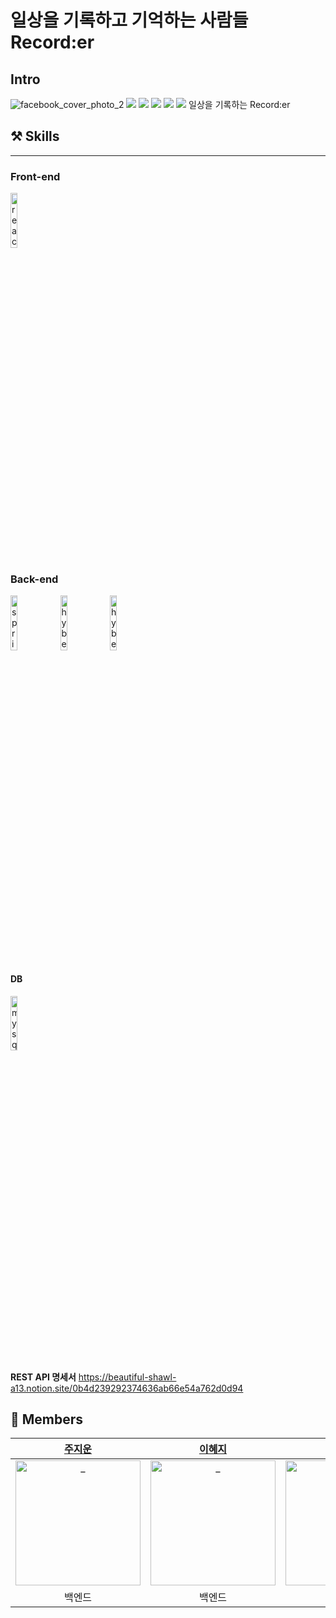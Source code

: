 # 일상을 기록하고 기억하는 사람들 Record:er 

## Intro
![facebook_cover_photo_2](https://user-images.githubusercontent.com/50399088/162903964-f4e0855c-f074-4382-b5c7-207f054338f5.png)
<img src="https://img.shields.io/badge/Node.js-v16.13.2-339933?style=plastic&logo=Node.js">
<img src="https://img.shields.io/badge/React-v17.0.2-61DAFB?style=plastic&logo=React">
<img src="https://img.shields.io/badge/Redux-v4.1.2-764ABC?style=plastic&logo=Redux">
<img src="https://img.shields.io/badge/Spring Boot-v2.5.8-6DB33F?style=plastic&logo=Spring Boot">
<img src="https://img.shields.io/badge/PostgreSQL-v11.14-4169E1?style=plastic&logo=PostgreSQL">
일상을 기록하는 Record:er

## ⚒ Skills
---
### Front-end

<p>
  <img src="https://user-images.githubusercontent.com/52682603/138834243-fb74d81e-e90d-4c6a-8793-05df588f59ab.png" alt="react" width=15%>
</p>

### Back-end


<p>
  <img src="https://user-images.githubusercontent.com/52682603/138834253-9bcd8b12-241f-41b2-85c4-d723a16bdb58.png" alt="spring_boot" width=15%>
  <img src="https://user-images.githubusercontent.com/52682603/138834267-c86e4b93-d826-4fd4-bcc8-1294f615a82d.png" alt="hybernate" width=15%>
  <img src="https://user-images.githubusercontent.com/50399088/162910460-7eba9cf6-f787-4216-96c5-be56fb735cdf.png" alt="hybernate" width=15%>
</p>

#### DB

<p>
  <img src="https://user-images.githubusercontent.com/50399088/162910736-f6f3125b-5138-4c82-b77f-ae0ac19369ea.png" alt="mysql" width=15%>

</p>

**REST API 명세서**
https://beautiful-shawl-a13.notion.site/0b4d239292374636ab66e54a762d0d94


## 🌈 Members

|            [주지운](https://github.com/zu21un)             |            [이혜지](https://github.com/zzambbang)             |             [한지은](https://github.com/onezeun)             |             [이영한](https://github.com/2zerone)             |
| :----------------------------------------------------------: | :----------------------------------------------------------: | :----------------------------------------------------------: | :----------------------------------------------------------: |
| <img src="https://user-images.githubusercontent.com/50399088/162911701-048db6d2-ab2e-4ce3-a05d-321f9aef8480.png" width=200px alt="_"/> | <img src="https://user-images.githubusercontent.com/50399088/162911631-0556ac60-8d1d-470f-aaec-c506d0ce7a08.png" width=200px alt="_"/> | <img src="https://user-images.githubusercontent.com/50399088/162911994-c1afe36a-5a07-42b5-97fd-21068df542f3.png" width=200px alt="_"/> | <img src="https://user-images.githubusercontent.com/50399088/162911925-09047743-5808-489d-92e2-0eab3fcf6807.png" width=200px alt="_"> |
|                         백엔드                         |                         백엔드                         |                           프론트엔드                           |                           프론트엔드                           |

